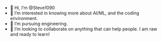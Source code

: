 - 👋 Hi, I’m @Steve1090
- 👀 I’m interested in knowing more about AI/ML, and the coding environment. 
- 🌱 I’m pursuing engineering.
- 💞️ I’m looking to collaborate on anything that can help people. I am raw and ready to learn!

<!---
Steve1090/Steve1090 is a ✨ special ✨ repository because its `README.md` (this file) appears on your GitHub profile.
You can click the Preview link to take a look at your changes.
--->
